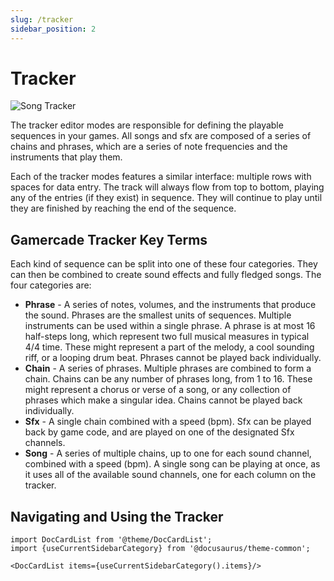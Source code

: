 ```yaml
---
slug: /tracker
sidebar_position: 2
---
```


# Tracker

![Song Tracker](/img/editor/songs.png)

The tracker editor modes are responsible for defining the playable sequences in your games. All songs and sfx are composed of a series of chains and phrases, which are a series of note frequencies and the instruments that play them.

Each of the tracker modes features a similar interface: multiple rows with spaces for data entry. The track will always flow from top to bottom, playing any of the entries (if they exist) in sequence. They will continue to play until they are finished by reaching the end of the sequence.

## Gamercade Tracker Key Terms

Each kind of sequence can be split into one of these four categories. They can then be combined to create sound effects and fully fledged songs. The four categories are:

- **Phrase** - A series of notes, volumes, and the instruments that produce the sound. Phrases are the smallest units of sequences. Multiple instruments can be used within a single phrase. A phrase is at most 16 half-steps long, which represent two full musical measures in typical 4/4 time. These might represent a part of the melody, a cool sounding riff, or a looping drum beat. Phrases cannot be played back individually.
- **Chain** - A series of phrases. Multiple phrases are combined to form a chain. Chains can be any number of phrases long, from 1 to 16. These might represent a chorus or verse of a song, or any collection of phrases which make a singular idea. Chains cannot be played back individually.
- **Sfx** - A single chain combined with a speed (bpm). Sfx can be played back by game code, and are played on one of the designated Sfx channels.
- **Song** - A series of multiple chains, up to one for each sound channel, combined with a speed (bpm). A single song can be playing at once, as it uses all of the available sound channels, one for each column on the tracker.

## Navigating and Using the Tracker

```mdx-code-block
import DocCardList from '@theme/DocCardList';
import {useCurrentSidebarCategory} from '@docusaurus/theme-common';

<DocCardList items={useCurrentSidebarCategory().items}/>
```